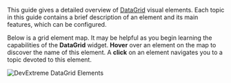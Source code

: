 This guide gives a detailed overview of [DataGrid](/api-reference/10%20UI%20Widgets/dxDataGrid '/Documentation/ApiReference/UI_Widgets/dxDataGrid/') visual elements. Each topic in this guide contains a brief description of an element and its main features, which can be configured.

Below is a grid element map. It may be helpful as you begin learning the capabilities of the **DataGrid** widget. **Hover** over an element on the map to discover the name of this element. A **click** on an element navigates you to a topic devoted to this element.

<p><img style="margin:0px auto;display:block" src="/Content/images/doc/16_1/DataGrid/ElementMap.png" alt="DevExtreme DataGrid Elements" usemap="#gridElements" /></p>

<map name="gridElements">
	<area shape="rect" title="Column Header" coords="75,52,667,86" href="/Documentation/Guide/UI_Widgets/Data_Grid/Visual_Elements/#Grid_Columns/Configuring_Column_Headers" />
	<area shape="rect" title="Editing Column" coords="668,52,768,391" href="/Documentation/Guide/UI_Widgets/Data_Grid/Visual_Elements/#Grid_Columns/Command_Columns" />
	<area shape="rect" title="Page Size Selector" coords="7,445,103,493" href="/Documentation/Guide/UI_Widgets/Data_Grid/Visual_Elements/#Pager" />
	<area shape="rect" title="Page Navigator" coords="703,445,803,491" href="/Documentation/Guide/UI_Widgets/Data_Grid/Visual_Elements/#Pager" />
	<area shape="rect" title="Filter Row" coords="77,85,804,121" href="/Documentation/Guide/UI_Widgets/Data_Grid/Visual_Elements/#Filter_Row" />
	<area shape="rect" title="Search Panel" coords="643,6,802,41" href="/Documentation/Guide/UI_Widgets/Data_Grid/Visual_Elements/#Search_Panel" />
	<area shape="rect" title="Group Panel" coords="6,6,73,40" href="/Documentation/Guide/UI_Widgets/Data_Grid/Visual_Elements/#Group_Panel" />
	<area shape="rect" title="Group Row" coords="5,119,802,155" href="/Documentation/Guide/UI_Widgets/Data_Grid/Visual_Elements/#Group_Rows" />
	<area shape="rect" title="Group Row" coords="6,230,805,261" href="/Documentation/Guide/UI_Widgets/Data_Grid/Visual_Elements/#Group_Rows" />
	<area shape="rect" title="Selection Column" coords="6,53,75,392" href="/Documentation/Guide/UI_Widgets/Data_Grid/Visual_Elements/#Selection_Column" />
	<area shape="rect" title="Column Chooser Button" coords="588,5,622,41" href="/Documentation/Guide/UI_Widgets/Data_Grid/Visual_Elements/#Column_Chooser" />
	<area shape="rect" title="Data Modification Controls" coords="465,5,581,41" href="/Documentation/Guide/UI_Widgets/Data_Grid/Visual_Elements/#Data_Modification_Controls" />
	<area shape="rect" title="Total Summary" coords="7,393,803,441" href="/Documentation/Guide/UI_Widgets/Data_Grid/Visual_Elements/#Total_Summary" />
	<area shape="rect" title="Detail Section Expander" coords="105,158,131,190" href="/Documentation/Guide/UI_Widgets/Data_Grid/Visual_Elements/#Master-Detail_Interface" />
	<area shape="rect" title="Detail Section Expander" coords="107,196,132,227" href="/Documentation/Guide/UI_Widgets/Data_Grid/Visual_Elements/#Master-Detail_Interface" />
	<area shape="rect" title="Detail Section Expander" coords="105,264,133,300" href="/Documentation/Guide/UI_Widgets/Data_Grid/Visual_Elements/#Master-Detail_Interface" />
	<area shape="rect" title="Detail Section Expander" coords="106,302,133,338" href="/Documentation/Guide/UI_Widgets/Data_Grid/Visual_Elements/#Master-Detail_Interface" />
	<area shape="rect" title="Detail Section Expander" coords="108,341,134,380" href="/Documentation/Guide/UI_Widgets/Data_Grid/Visual_Elements/#Master-Detail_Interface" />
	<area shape="rect" title="Adaptive Detail Row Expander" coords="769,157,804,229" href="/Documentation/Guide/UI_Widgets/Data_Grid/Visual_Elements/" />
	<area shape="rect" title="Adaptive Detail Row Expander" coords="770,264,804,388" href="/Documentation/Guide/UI_Widgets/Data_Grid/Visual_Elements/" />
	<area shape="rect" title="Grid Data Row" coords="77,157,666,228" href="/Documentation/Guide/UI_Widgets/Data_Grid/Visual_Elements/#Grid_Rows" />
	<area shape="rect" title="Grid Data Row" coords="77,263,666,391" href="/Documentation/Guide/UI_Widgets/Data_Grid/Visual_Elements/#Grid_Rows" />
</map>

